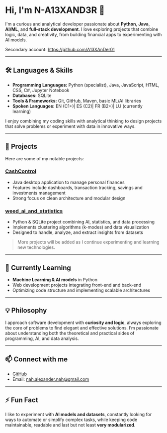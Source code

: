 # Hi, I'm N-A13XAND3R 👋

I'm a curious and analytical developer passionate about **Python**, **Java**, **AI/ML**, and **full-stack development**. I love exploring projects that combine logic, data, and creativity, from building financial apps to experimenting with AI models.  

Secondary account: https://github.com/A13XAnDer01

---

## 🛠 Languages & Skills

- **Programming Languages:** Python (specialist), Java, JavaScript, HTML, CSS, C#, Jupyter Notebook  
- **Databases:** SQLite  
- **Tools & Frameworks:** Git, GitHub, Maven, basic ML/AI libraries  
- **Spoken Languages:** EN (C1+)| ES (C2)| FR (B2+)| LU (currently learning) 

I enjoy combining my coding skills with analytical thinking to design projects that solve problems or experiment with data in innovative ways.  

---

## 🚀 Projects

Here are some of my notable projects:

### [CashControl](https://github.com/N-A13XAND3R/CashControl)
- Java desktop application to manage personal finances  
- Features include dashboards, transaction tracking, savings and investments management  
- Strong focus on clean architecture and modular design  

### [weed_ai_and_statistics](https://github.com/N-A13XAND3R/weed_ai_and_statistics)
- Python & SQLite project combining AI, statistics, and data processing  
- Implements clustering algorithms (k-modes) and data visualization  
- Designed to handle, analyze, and extract insights from datasets  

> More projects will be added as I continue experimenting and learning new technologies.

---

## 🌱 Currently Learning
- **Machine Learning & AI models** in Python  
- Web development projects integrating front-end and back-end  
- Optimizing code structure and implementing scalable architectures  

---

## 💡 Philosophy
I approach software development with **curiosity and logic**, always exploring the core of problems to find elegant and effective solutions. I’m passionate about understanding both the theoretical and practical sides of programming, AI, and data analysis.  

---

## 📫 Connect with me
- [GitHub](https://github.com/N-A13XAND3R)  
- Email: nah.alexander.nah@gmail.com  

---

## ⚡ Fun Fact
I like to experiment with **AI models and datasets**, constantly looking for ways to automate or simplify complex tasks, while keeping code maintainable, readable and last but not least **very modularized**.

